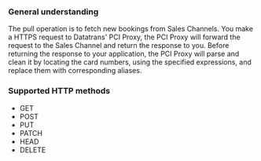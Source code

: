 ### General understanding
The pull operation is to fetch new bookings from Sales Channels. You make a HTTPS request to Datatrans'
PCI Proxy, the PCI Proxy will forward the request to the Sales Channel and return
the response to you. Before returning the response to your application, the PCI Proxy will parse and
clean it by locating the card numbers, using the specified expressions, and
replace them with corresponding aliases. 

### Supported HTTP methods
* GET
* POST
* PUT
* PATCH
* HEAD
* DELETE